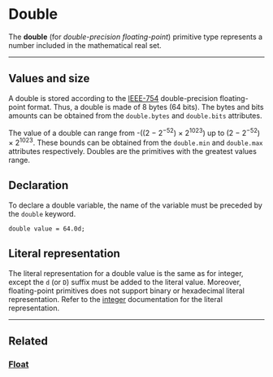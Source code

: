 # Double
The **double** (for _double-precision floating-point_) primitive type represents a number included in the mathematical real set.


---


## Values and size
A double is stored according to the [IEEE-754](https://en.wikipedia.org/wiki/IEEE_754) double-precision floating-point format.
Thus, a double is made of 8 bytes (64 bits).
The bytes and bits amounts can be obtained from the `double.bytes` and `double.bits` attributes.

The value of a double can range from -((2 − 2<sup>−52</sup>) × 2<sup>1023</sup>) up to (2 − 2<sup>−52</sup>) × 2<sup>1023</sup>.
These bounds can be obtained from the `double.min` and `double.max` attributes respectively.
Doubles are the primitives with the greatest values range.


## Declaration
To declare a double variable, the name of the variable must be preceded by the `double` keyword.
```poly
double value = 64.0d;
```


## Literal representation
The literal representation for a double value is the same as for integer, except the `d` (or `D`) suffix must be added to the literal value.
Moreover, floating-point primitives does not support binary or hexadecimal literal representation.
Refer to the [integer](Integer.md) documentation for the literal representation.


---


## Related
### [Float](Float.md)